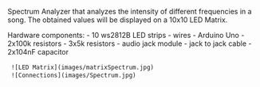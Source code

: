 Spectrum Analyzer that analyzes the intensity of different frequencies in a song. The obtained values will be displayed on a 10x10 LED Matrix. 

Hardware components:
    - 10  ws2812B LED strips
    - wires
    - Arduino Uno
    - 2x100k resistors
    - 3x5k resistors
    - audio jack module
    - jack to jack cable
    - 2x104nF capacitor
    
     ![LED Matrix](images/matrixSpectrum.jpg)
     ![Connections](images/Spectrum.jpg)
    
